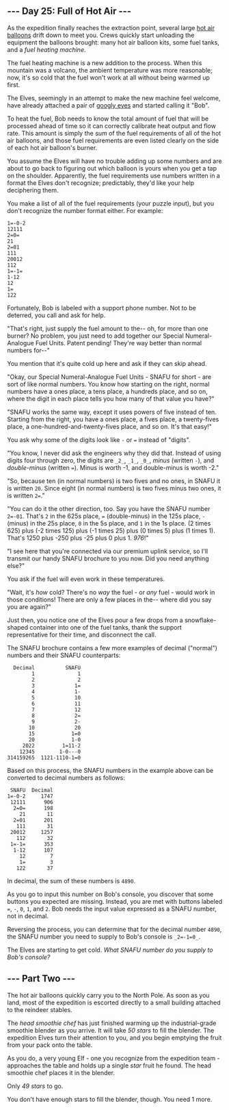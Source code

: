 ﻿## --- Day 25: Full of Hot Air ---

As the expedition finally reaches the extraction point, several large  [hot air balloons](https://en.wikipedia.org/wiki/Hot_air_balloon)  drift down to meet you. Crews quickly start unloading the equipment the balloons brought: many hot air balloon kits, some fuel tanks, and a  _fuel heating machine_.

The fuel heating machine is a new addition to the process. When this mountain was a volcano, the ambient temperature was more reasonable; now, it's so cold that the fuel won't work at all without being warmed up first.

The Elves, seemingly in an attempt to make the new machine feel welcome, have already attached a pair of  [googly eyes](https://en.wikipedia.org/wiki/Googly_eyes)  and started calling it "Bob".

To heat the fuel, Bob needs to know the total amount of fuel that will be processed ahead of time so it can correctly calibrate heat output and flow rate. This amount is simply the  _sum_  of the fuel requirements of all of the hot air balloons, and those fuel requirements are even listed clearly on the side of each hot air balloon's burner.

You assume the Elves will have no trouble adding up some numbers and are about to go back to figuring out which balloon is yours when you get a tap on the shoulder. Apparently, the fuel requirements use numbers written in a format the Elves don't recognize; predictably, they'd like your help deciphering them.

You make a list of all of the fuel requirements (your puzzle input), but you don't recognize the number format either. For example:

```
1=-0-2
12111
2=0=
21
2=01
111
20012
112
1=-1=
1-12
12
1=
122

```

Fortunately, Bob is labeled with a support phone number. Not to be deterred, you call and ask for help.

"That's right, just supply the fuel amount to the-- oh, for more than one burner? No problem, you just need to add together our Special Numeral-Analogue Fuel Units. Patent pending! They're way better than normal numbers for--"

You mention that it's quite cold up here and ask if they can skip ahead.

"Okay, our Special Numeral-Analogue Fuel Units - SNAFU for short - are sort of like normal numbers. You know how starting on the right, normal numbers have a ones place, a tens place, a hundreds place, and so on, where the digit in each place tells you how many of that value you have?"

"SNAFU works the same way, except it uses powers of five instead of ten. Starting from the right, you have a ones place, a fives place, a twenty-fives place, a one-hundred-and-twenty-fives place, and so on. It's that easy!"

You ask why some of the digits look like  `-`  or  `=`  instead of "digits".

"You know, I never did ask the engineers why they did that. Instead of using digits four through zero, the digits are  `_2_`,  `_1_`,  `_0_`,  _minus_  (written  `-`), and  _double-minus_  (written  `=`). Minus is worth -1, and double-minus is worth -2."

"So, because ten (in normal numbers) is two fives and no ones, in SNAFU it is written  `20`. Since eight (in normal numbers) is two fives minus two ones, it is written  `2=`."

"You can do it the other direction, too. Say you have the SNAFU number  `2=-01`. That's  `2`  in the 625s place,  `=`  (double-minus) in the 125s place,  `-`  (minus) in the 25s place,  `0`  in the 5s place, and  `1`  in the 1s place. (2 times 625) plus (-2 times 125) plus (-1 times 25) plus (0 times 5) plus (1 times 1). That's 1250 plus -250 plus -25 plus 0 plus 1.  _976_!"

"I see here that you're connected via our premium uplink service, so I'll transmit our handy SNAFU brochure to you now. Did you need anything else?"

You ask if the fuel will even work in these temperatures.

"Wait, it's  _how_  cold? There's no  _way_  the fuel - or  _any_  fuel - would work in those conditions! There are only a few places in the-- where did you say you are again?"

Just then, you notice one of the Elves pour a few drops from a snowflake-shaped container into one of the fuel tanks, thank the support representative for their time, and disconnect the call.

The SNAFU brochure contains a few more examples of decimal ("normal") numbers and their SNAFU counterparts:

```
  Decimal          SNAFU
        1              1
        2              2
        3             1=
        4             1-
        5             10
        6             11
        7             12
        8             2=
        9             2-
       10             20
       15            1=0
       20            1-0
     2022         1=11-2
    12345        1-0---0
314159265  1121-1110-1=0

```

Based on this process, the SNAFU numbers in the example above can be converted to decimal numbers as follows:

```
 SNAFU  Decimal
1=-0-2     1747
 12111      906
  2=0=      198
    21       11
  2=01      201
   111       31
 20012     1257
   112       32
 1=-1=      353
  1-12      107
    12        7
    1=        3
   122       37

```

In decimal, the sum of these numbers is  `4890`.

As you go to input this number on Bob's console, you discover that some buttons you expected are missing. Instead, you are met with buttons labeled  `=`,  `-`,  `0`,  `1`, and  `2`. Bob needs the input value expressed as a SNAFU number, not in decimal.

Reversing the process, you can determine that for the decimal number  `4890`, the SNAFU number you need to supply to Bob's console is  `_2=-1=0_`.

The Elves are starting to get cold.  _What SNAFU number do you supply to Bob's console?_

## --- Part Two ---

The  hot air balloons  quickly carry you to the North Pole. As soon as you land, most of the expedition is escorted directly to a small building attached to the reindeer stables.

The  _head smoothie chef_  has just finished warming up the industrial-grade smoothie blender as you arrive. It will take  _50 stars_  to fill the blender. The expedition Elves turn their attention to you, and you begin emptying the fruit from your pack onto the table.

As you do, a very young Elf - one you recognize from the expedition team - approaches the table and holds up a single  _star_  fruit he found. The head smoothie chef places it in the blender.

Only  _49 stars_  to go.

You don't have enough stars to fill the blender, though. You need 1 more.